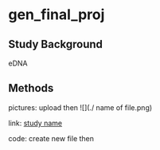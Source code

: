 # gen_final_proj

## Study Background

eDNA

## Methods

pictures:
upload then
![](./ name of file.png)

link:
[study name](link)

code:
create new file then 
